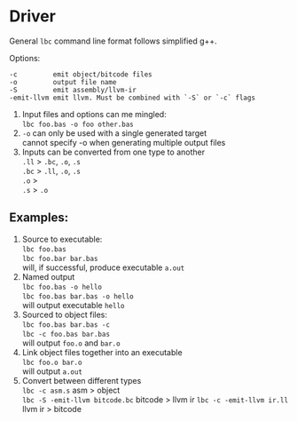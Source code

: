 Driver
======

General `lbc` command line format follows simplified g++.

Options:

    -c         emit object/bitcode files
    -o         output file name
    -S         emit assembly/llvm-ir
    -emit-llvm emit llvm. Must be combined with `-S` or `-c` flags

1. Input files and options can me mingled: \
   `lbc foo.bas -o foo other.bas`
2. `-o` can only be used with a single generated target \
   cannot specify -o when generating multiple output files
3. Inputs can be converted from one type to another \
   `.ll` > `.bc`, `.o`, `.s` \
   `.bc` > `.ll`, `.o`, `.s` \
   `.o`  >  \
   `.s`  > `.o`

Examples:
---------

1. Source to executable: \
   `lbc foo.bas` \
   `lbc foo.bar bar.bas` \
   will, if successful, produce executable `a.out`
2. Named output \
   `lbc foo.bas -o hello` \
   `lbc foo.bas bar.bas -o hello` \
   will output executable `hello`
3. Sourced to object files: \
   `lbc foo.bas bar.bas -c` \
   `lbc -c foo.bas bar.bas` \
   will output `foo.o` and `bar.o`
4. Link object files together into an executable \
   `lbc foo.o bar.o` \
   will output `a.out`
5. Convert between different types \
   `lbc -c asm.s` asm > object \
   `lbc -S -emit-llvm bitcode.bc` bitcode > llvm ir
   `lbc -c -emit-llvm ir.ll` llvm ir > bitcode
